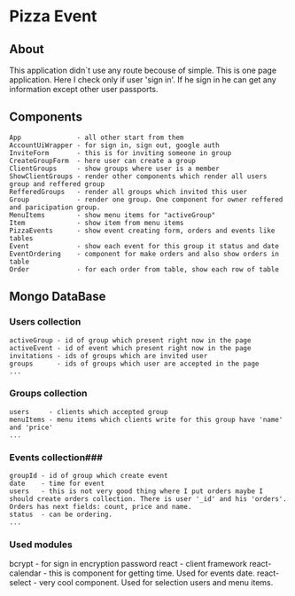 Pizza Event
===================

## About ##
This application didn`t use any route becouse of simple. 
This is one page application. Here I check only 
if user 'sign in'. If he sign in he can get any information except other user passports.

## Components ##
    App              - all other start from them
    AccountUiWrapper - for sign in, sign out, google auth
    InviteForm       - this is for inviting someone in group
    CreateGroupForm  - here user can create a group
    ClientGroups     - show groups where user is a member 
    ShowClientGroups - render other components which render all users group and reffered group
    RefferedGroups   - render all groups which invited this user
    Group            - render one group. One component for owner reffered and paricipation group.
    MenuItems        - show menu items for "activeGroup"
    Item             - show item from menu items
    PizzaEvents      - show event creating form, orders and events like tables
    Event            - show each event for this group it status and date
    EventOrdering    - component for make orders and also show orders in table
    Order            - for each order from table, show each row of table

## Mongo DataBase ##

 ### Users collection ###
    activeGroup - id of group which present right now in the page
    activeEvent - id of event which present right now in the page 
    invitations - ids of groups which are invited user
    groups      - ids of groups which user are accepted in the page
    ...

 ### Groups collection ###
    users     - clients which accepted group
    menuItems - menu items which clients write for this group have 'name' and 'price'
    ...

 ### Events collection###
    groupId - id of group which create event
    date    - time for event 
    users   - this is not very good thing where I put orders maybe I should create orders collection. There is user '_id' and his 'orders'. Orders has next fields: count, price and name.
    status  - can be ordering. 
    ...

 ### Used modules ###
bcrypt - for sign in encryption password
react  - client framework
react-calendar  - this is component for getting time. Used for events date.
react-select    - very cool component. Used for selection users and menu items.
